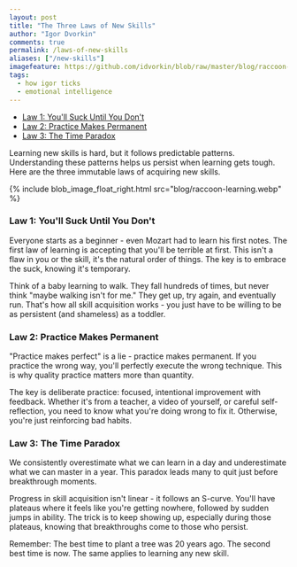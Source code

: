 ```yaml
---
layout: post
title: "The Three Laws of New Skills"
author: "Igor Dvorkin"
comments: true
permalink: /laws-of-new-skills
aliases: ["/new-skills"]
imagefeature: https://github.com/idvorkin/blob/raw/master/blog/raccoon-learning.webp
tags:
  - how igor ticks
  - emotional intelligence
---
```


<!-- prettier-ignore-start -->
<!-- vim-markdown-toc-start -->
* [Law 1: You'll Suck Until You Don't](#law-1-youll-suck-until-you-dont)
* [Law 2: Practice Makes Permanent](#law-2-practice-makes-permanent)
* [Law 3: The Time Paradox](#law-3-the-time-paradox)
<!-- vim-markdown-toc-end -->
<!-- prettier-ignore-end -->

Learning new skills is hard, but it follows predictable patterns. Understanding these patterns helps us persist when learning gets tough. Here are the three immutable laws of acquiring new skills.

{% include blob_image_float_right.html src="blog/raccoon-learning.webp" %}

### Law 1: You'll Suck Until You Don't

Everyone starts as a beginner - even Mozart had to learn his first notes. The first law of learning is accepting that you'll be terrible at first. This isn't a flaw in you or the skill, it's the natural order of things. The key is to embrace the suck, knowing it's temporary.

Think of a baby learning to walk. They fall hundreds of times, but never think "maybe walking isn't for me." They get up, try again, and eventually run. That's how all skill acquisition works - you just have to be willing to be as persistent (and shameless) as a toddler.

### Law 2: Practice Makes Permanent 

"Practice makes perfect" is a lie - practice makes permanent. If you practice the wrong way, you'll perfectly execute the wrong technique. This is why quality practice matters more than quantity.

The key is deliberate practice: focused, intentional improvement with feedback. Whether it's from a teacher, a video of yourself, or careful self-reflection, you need to know what you're doing wrong to fix it. Otherwise, you're just reinforcing bad habits.

### Law 3: The Time Paradox

We consistently overestimate what we can learn in a day and underestimate what we can master in a year. This paradox leads many to quit just before breakthrough moments.

Progress in skill acquisition isn't linear - it follows an S-curve. You'll have plateaus where it feels like you're getting nowhere, followed by sudden jumps in ability. The trick is to keep showing up, especially during those plateaus, knowing that breakthroughs come to those who persist.

Remember: The best time to plant a tree was 20 years ago. The second best time is now. The same applies to learning any new skill.

